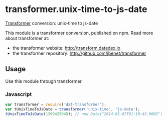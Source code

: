 # transformer.unix-time-to-js-date

[Transformer](http://github.com/jbenet/transformer) conversion: unix-time to js-date

This module is a transformer conversion, published on npm. Read more about transformer at:

- the transformer website: <http://transform.datadex.io>
- the transformer repository: <http://github.com/jbenet/transformer>

## Usage

Use this module through transformer.

### Javascript

```js
var transformer = require('dat-transformer');
var tUnixTimeToJsDate = transformer('unix-time', 'js-date');
tUnixTimeToJsDate(1399425045); // new Date("2014-05-07T01:10:45.000Z")
```
